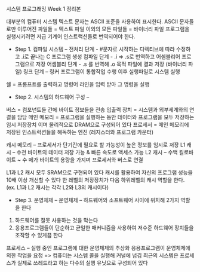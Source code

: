 시스템 프로그래밍 Week 1 정리본

대부분의 컴퓨터 시스템 텍스트 문자는 ASCII 표준을 사용하여 표시한다.
ASCII 문자들로만 이루어진 파일들 = 텍스트 파일
이외의 모든 파일들 = 바이너리 파일
프로그램을 실행시키려면 저급 기계어 인스트럭션들로 번역되어야 한다.

- Step 1. 컴파일 시스템 –
  전처리 단계 - #문자로 시작하는 디렉티브에 따라 수정하고 .i로 끝나는 C 프로그램 생성
  컴파일 단계 - .i => .s로 번역하고 어셈블리어 프로그램으로 저장
  어셈블리 단계 - .s 를 번역해 .o 목적 파일에 결과 저장 (바이너리 파일)
  링크 단계 – 링커 프로그램이 통합작업 수행 이후 실행파일로 시스템 실행

쉘 = 프롬프트를 출력하고 명령어 라인을 입력 받아 그 명령을 실행

- Step 2. 시스템의 하드웨어 구성 –

버스 = 컴포넌트들 간에 바이트 정보들을 전송
입출력 장치 = 시스템과 외부세계와의 연결을 담당
메인 메모리 = 프로그램을 실행하는 동안 데이터와 프로그램을 모두 저장하는 임시 저장장치 이며 물리적으로 DRAM으로 구성되어 있다
프로세서 = 메인 메모리에 저장된 인스트럭션들을 해독하는 엔진 (레지스터와 프로그램 카운터)

캐시 메모리 – 프로세서가 단기간에 필요로 할 가능성이 높은 정보를 임시로 저장
L1 캐시 – 수천 바이트의 데이터 저장 가능 & 빠른 속도로 액세스 가능
L2 캐시 – 수백 킬로바이트 ~ 수 메가 바이트의 용량을 가지며 프로세서와 버스로 연결

L1과 L2 캐시 모두 SRAM으로 구현되어 있다
캐시를 활용하여 자신의 프로그램 성능을 10배 이상 개선할 수 있다
한 레벨의 저장장치가 다음 하위레벨의 캐시 역할을 한다.
(ex. L1과 L2 캐시는 각각 L2와 L3의 캐시이다)

- Step 3. 운영체제 –
  운영체제 – 하드웨어와 소프트웨어 사이에 위치해 2가지 역할을 한다

1. 하드웨어를 잘못 사용하는 것을 막는다
2. 응용프로그램들이 단순하고 균일한 매커니즘을 사용하여 저수준 하드웨어 장치들을 조작할 수 있게끔 한다

프로세스 – 실행 중인 프로그램에 대한 운영체제의 추상화
응용프로그램이 운영체제에 의한 작업을 요청 => 컴퓨터는 시스템 콜을 실행해 커널에 넘김
최근의 시스템은 프로세스가 실제로 쓰레드라고 하는 다수의 실행 유닛으로 구성되어 있다
